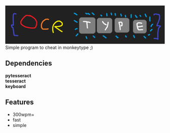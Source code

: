![logo](logo.png)
Simple program to cheat in monkeytype ;)
## Dependencies 
**pytesseract\
tesseract\
keyboard**
## Features
- 300wpm+
- fast
- simple